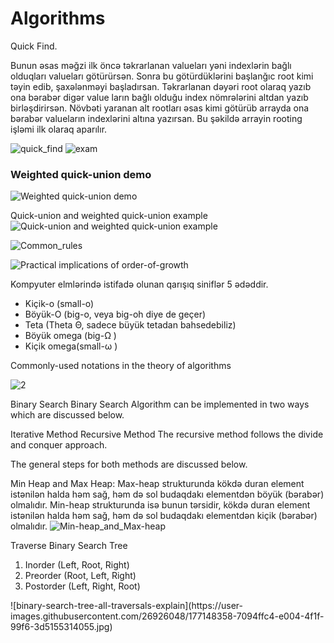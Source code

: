 # Algorithms

Quick Find.

Bunun əsas məğzi ilk öncə təkrarlanan valueları yəni indexlərin bağlı olduqları valueları götürürsən. Sonra bu götürdüklərini başlanğıc root kimi təyin edib, şaxələnməyi başladırsan.
Təkrarlanan dəyəri root olaraq yazıb ona bərabər digər value ların bağlı olduğu index nömrələrini altdan yazıb birləşdirirsən. Növbəti yaranan alt rootları əsas kimi götürüb arrayda ona bərabər valueların indexlərini altına yazırsan.
Bu şəkildə arrayin rooting işləmi ilk olaraq aparılır.

![quick_find](https://user-images.githubusercontent.com/26926048/175805490-4548d3a3-6675-446b-b43d-b1dd7220244d.PNG)
![exam](https://user-images.githubusercontent.com/26926048/175805640-bed10817-90a9-431d-a828-8765441c9a69.PNG)

### Weighted quick-union demo

![Weighted quick-union demo](https://user-images.githubusercontent.com/26926048/175805784-a3bd6a90-8d57-4bb6-bc74-7441d6f6c4d2.PNG)

Quick-union and weighted quick-union example
![Quick-union and weighted quick-union example](https://user-images.githubusercontent.com/26926048/175805878-a344f71e-93a7-4d70-96b9-66864f500e73.PNG)


![Common_rules](https://user-images.githubusercontent.com/26926048/175981914-4ea9dad6-7382-4e4e-ab42-80a74b7935fd.PNG)

![Practical implications of order-of-growth](https://user-images.githubusercontent.com/26926048/175983266-6b932af7-95b9-4fd5-b5fe-1c265001b428.PNG)


Kompyuter elmlərində istifadə olunan qarışıq siniflər 5 ədəddir.
<ul>
<li>Kiçik-o (small-o)</li>
<li>Böyük-O (big-o, veya big-oh diye de geçer)</li>
<li>Teta (Theta Θ, sadece büyük tetadan bahsedebiliz)</li>
<li>Böyük omega (big-Ω )</li>
<li>Kiçik omega(small-ω )</li>
</ul> 

Commonly-used notations in the theory of algorithms

![2](https://user-images.githubusercontent.com/26926048/176417364-8c4c913d-2bef-4b05-8c6f-4b22350af43f.PNG)


Binary Search
Binary Search Algorithm can be implemented in two ways which are discussed below.

Iterative Method
Recursive Method
The recursive method follows the divide and conquer approach.

The general steps for both methods are discussed below.

Min Heap and Max Heap:
Max-heap strukturunda kökdə duran element istənilən halda həm sağ, həm də sol budaqdakı elementdən böyük (bərabər) olmalıdır. Min-heap strukturunda isə bunun tərsidir, kökdə duran element istənilən halda həm sağ, həm də sol budaqdakı elementdən kiçik (bərabər) olmalıdır. 
![Min-heap_and_Max-heap](https://user-images.githubusercontent.com/26926048/177139036-13b8dedd-e3fe-438a-a6f8-042e1e7d5cf3.PNG)



Traverse Binary Search Tree
<ol>
<li>Inorder (Left, Root, Right)</li>
<li>Preorder (Root, Left, Right)</li>
<li>Postorder (Left, Right, Root)</li>
</ol>
![binary-search-tree-all-traversals-explain](https://user-images.githubusercontent.com/26926048/177148358-7094ffc4-e004-4f1f-99f6-3d5155314055.jpg)

